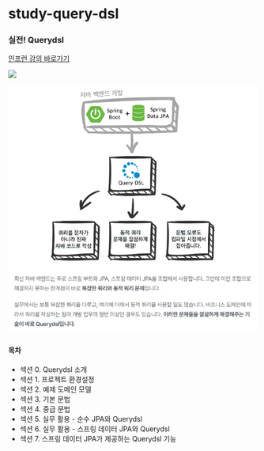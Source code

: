 # study-query-dsl

### 실전! Querydsl 

[인프런 강의 바로가기](https://www.inflearn.com/course/Querydsl-%EC%8B%A4%EC%A0%84/dashboard)

<img src="https://cdn.inflearn.com/public/courses/324476/course_cover/c712dd1a-80e3-413f-93af-ca89bddd6fe9/kyh_DSL2.png" />

![img.png](img.png)

#### 목차
- 섹션 0. Querydsl 소개
- 섹션 1. 프로젝트 환경설정
- 섹션 2. 예제 도메인 모델
- 섹션 3. 기본 문법
- 섹션 4. 중급 문법
- 섹션 5. 실무 활용 - 순수 JPA와 Querydsl
- 섹션 6. 실무 활용 - 스프링 데이터 JPA와 Querydsl
- 섹션 7. 스프링 데이터 JPA가 제공하는 Querydsl 기능
